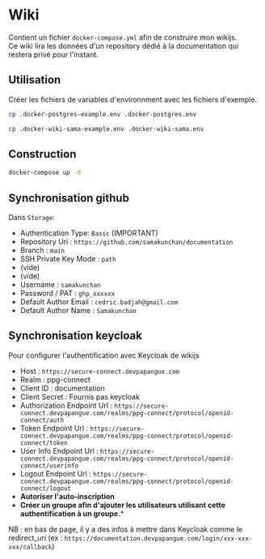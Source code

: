 # Wiki

Contient un fichier ``docker-compose.yml`` afin de construire mon wikijs.<br>
Ce wiki lira les données d'un repository dédié à la documentation qui restera privé pour l'instant.

## Utilisation

Créer les fichiers de variables d'environnment avec les fichiers d'exemple.

```sh
cp .docker-postgres-example.env .docker-postgres.env
```

```sh
cp .docker-wiki-sama-example.env .docker-wiki-sama.env
```

## Construction

```sh
docker-compose up -d
```

## Synchronisation github

Dans `Storage`:
- Authentication Type: `Basic` (IMPORTANT)
- Repository Uri : `https://github.com/samakunchan/documentation`
- Branch : `main`
- SSH Private Key Mode : `path`
- (vide)
- (vide)
- Username : `samakunchan`
- Password / PAT : `ghp_xxxxxx`
- Default Author Email : `cedric.badjah@gmail.com`
- Default Author Name : `Samakunchan`

## Synchronisation keycloak
Pour configurer l'authentification avec Keycloak de wikijs
- Host : `https://secure-connect.devpapangue.com`
- Realm : ppg-connect
- Client ID : documentation
- Client Secret : Fournis pas keycloak
- Authorization Endpoint Url : `https://secure-connect.devpapangue.com/realms/ppg-connect/protocol/openid-connect/auth`
- Token Endpoint Url : `https://secure-connect.devpapangue.com/realms/ppg-connect/protocol/openid-connect/token`
- User Info Endpoint Url : `https://secure-connect.devpapangue.com/realms/ppg-connect/protocol/openid-connect/userinfo`
- Logout Endpoint Url : `https://secure-connect.devpapangue.com/realms/ppg-connect/protocol/openid-connect/logout`
- **Autoriser l'auto-inscription**
- **Créer un groupe afin d'ajouter les utilisateurs utilisant cette authentification à un groupe.***

NB : en bas de page, il y a des infos à mettre dans Keycloak comme le redirect_uri (ex : `https://documentation.devpapangue.com/login/xxx-xxx-xxx/callback`)

